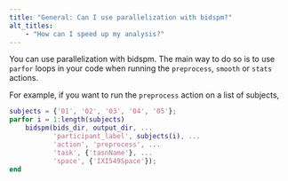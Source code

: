 ```yaml
---
title: "General: Can I use parallelization with bidspm?"
alt_titles:
    - "How can I speed up my analysis?"
---
```


You can use parallelization with bidspm.
The main way to do so is to use `parfor` loops in your code
when running the `preprocess`, `smooth` or `stats` actions.

For example, if you want to run the `preprocess` action on a list of subjects,

```matlab
subjects = {'01', '02', '03', '04', '05'};
parfor i = 1:length(subjects)
    bidspm(bids_dir, output_dir, ...
           'participant_label', subjects(i), ...
           'action', 'preprocess', ...
           'task', {'tasnName'}, ...
           'space', {'IXI549Space'});
end
```
